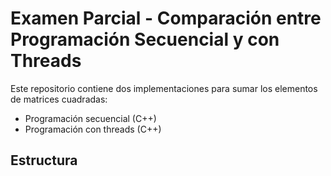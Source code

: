 # Examen Parcial - Comparación entre Programación Secuencial y con Threads

Este repositorio contiene dos implementaciones para sumar los elementos de matrices cuadradas:
- Programación secuencial (C++)
- Programación con threads (C++)

## Estructura

